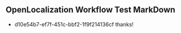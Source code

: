 ## OpenLocalization Workflow Test MarkDown
* d10e54b7-ef7f-451c-bbf2-1f9f214136cf thanks!

<!--HONumber=Jul16_HO4-->


